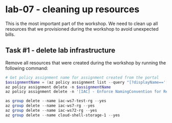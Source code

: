 # lab-07 - cleaning up resources

This is the most important part of the workshop. We need to clean up all resources that we provisioned during the workshop to avoid unexpected bills.

## Task #1 - delete lab infrastructure

Remove all resources that were created during the workshop by running the following command:

```powershell
# Get policy assignment name for assignment created from the portal
$assignmentName = (az policy assignment list --query "[?displayName=='[IAC] - Require a IAC-Department tag on resource groups'].name" -otsv)
az policy assignment delete -n $assignmentName
az policy assignment delete -n '[IAC] - Enforce NamingConvention for ResourceGroups'

as group delete --name iac-ws7-test-rg --yes
az group delete --name iac-ws7-rg --yes
az group delete --name iac-ws72-rg --yes
az group delete --name cloud-shell-storage-1 --yes
```

